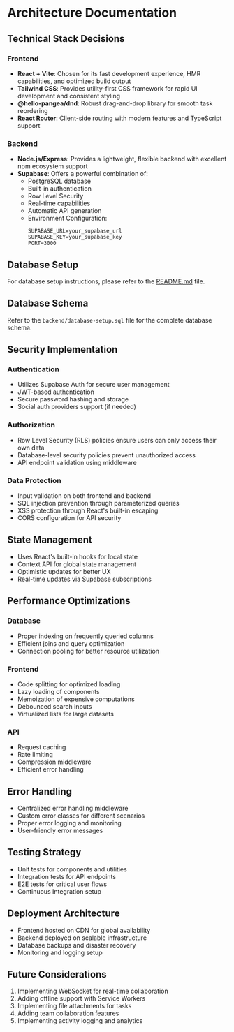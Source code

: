 # Architecture Documentation

## Technical Stack Decisions

### Frontend
- **React + Vite**: Chosen for its fast development experience, HMR capabilities, and optimized build output
- **Tailwind CSS**: Provides utility-first CSS framework for rapid UI development and consistent styling
- **@hello-pangea/dnd**: Robust drag-and-drop library for smooth task reordering
- **React Router**: Client-side routing with modern features and TypeScript support

### Backend
- **Node.js/Express**: Provides a lightweight, flexible backend with excellent npm ecosystem support
- **Supabase**: Offers a powerful combination of:
  - PostgreSQL database
  - Built-in authentication
  - Row Level Security
  - Real-time capabilities
  - Automatic API generation
  - Environment Configuration:
    ```env
    SUPABASE_URL=your_supabase_url
    SUPABASE_KEY=your_supabase_key
    PORT=3000
    ```

## Database Setup
For database setup instructions, please refer to the [README.md](./README.md#setup-instructions) file.

## Database Schema

Refer to the `backend/database-setup.sql` file for the complete database schema.

## Security Implementation

### Authentication
- Utilizes Supabase Auth for secure user management
- JWT-based authentication
- Secure password hashing and storage
- Social auth providers support (if needed)

### Authorization
- Row Level Security (RLS) policies ensure users can only access their own data
- Database-level security policies prevent unauthorized access
- API endpoint validation using middleware

### Data Protection
- Input validation on both frontend and backend
- SQL injection prevention through parameterized queries
- XSS protection through React's built-in escaping
- CORS configuration for API security

## State Management
- Uses React's built-in hooks for local state
- Context API for global state management
- Optimistic updates for better UX
- Real-time updates via Supabase subscriptions

## Performance Optimizations

### Database
- Proper indexing on frequently queried columns
- Efficient joins and query optimization
- Connection pooling for better resource utilization

### Frontend
- Code splitting for optimized loading
- Lazy loading of components
- Memoization of expensive computations
- Debounced search inputs
- Virtualized lists for large datasets

### API
- Request caching
- Rate limiting
- Compression middleware
- Efficient error handling

## Error Handling
- Centralized error handling middleware
- Custom error classes for different scenarios
- Proper error logging and monitoring
- User-friendly error messages

## Testing Strategy
- Unit tests for components and utilities
- Integration tests for API endpoints
- E2E tests for critical user flows
- Continuous Integration setup

## Deployment Architecture
- Frontend hosted on CDN for global availability
- Backend deployed on scalable infrastructure
- Database backups and disaster recovery
- Monitoring and logging setup

## Future Considerations
1. Implementing WebSocket for real-time collaboration
2. Adding offline support with Service Workers
3. Implementing file attachments for tasks
4. Adding team collaboration features
5. Implementing activity logging and analytics